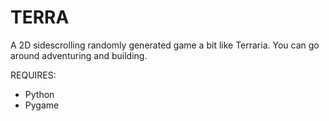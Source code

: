 # TERRA
A 2D sidescrolling randomly generated game a bit like Terraria. You can go around adventuring and building.

REQUIRES:
 - Python
 - Pygame
